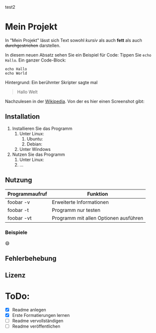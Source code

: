 test2

# Mein Projekt
In "Mein Projekt" lässt sich Text sowohl *kursiv* als auch **fett** als auch ~~durchgestrichen~~ darstellen. 
    
In diesem neuen Absatz sehen Sie ein Beispiel für Code: Tippen Sie `echo Hallo`.
Ein ganzer Code-Block:

```
echo Hallo
echo World
```
Hintergrund: Ein berühmter Skripter sagte mal
> Hallo Welt

Nachzulesen in der [Wikipedia](https://de.wikipedia.org/wiki/Hallo-Welt-Programm). Von der es hier einen Screenshot gibt:

## Installation

1. Installieren Sie das Programm
   1. Unter Linux:
      1. Ubuntu:
      1. Debian:
   1. Unter Windows
1. Nutzen Sie das Programm
   1. Unter Linux:
   1. ...

## Nutzung

Programmaufruf | Funktion
-------------- | --------
foobar -v | Erweiterte Informationen
foobar -t | Programm nur testen
foobar -vt | Programm mit allen Optionen ausführen

### Beispiele

:smile:

## Fehlerbehebung
## Lizenz
# ToDo:

- [x] Readme anlegen
- [x] Erste Formatierungen lernen
- [ ] Readme vervollständigen
- [ ] Readme veröffentlichen
